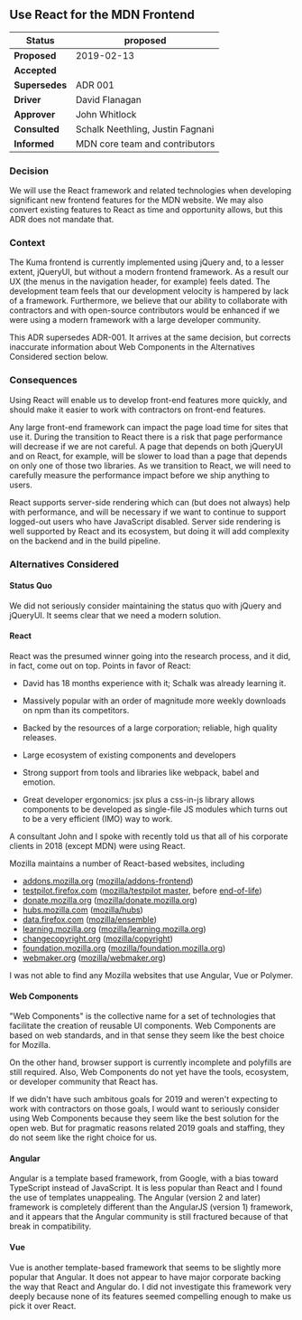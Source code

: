 ## Use React for the MDN Frontend

|Status        | proposed    |
|--------------|-------------|
|**Proposed**  | 2019-02-13
|**Accepted**  | 
|**Supersedes**| ADR 001
|**Driver**    | David Flanagan
|**Approver**  | John Whitlock
|**Consulted** | Schalk Neethling, Justin Fagnani
|**Informed**  | MDN core team and contributors

### Decision

We will use the React framework and related technologies when
developing significant new frontend features for the MDN website.
We may also convert existing features to React as time and
opportunity allows, but this ADR does not mandate that.

### Context

The Kuma frontend is currently implemented using jQuery and, to a
lesser extent, jQueryUI, but without a modern frontend framework.  As
a result our UX (the menus in the navigation header, for example)
feels dated. The development team feels that our development velocity
is hampered by lack of a framework. Furthermore, we believe that our
ability to collaborate with contractors and with open-source
contributors would be enhanced if we were using a modern framework
with a large developer community.

This ADR supersedes ADR-001. It arrives at the same decision, but
corrects inaccurate information about Web Components in the
Alternatives Considered section below.

### Consequences

Using React will enable us to develop front-end features more quickly,
and should make it easier to work with contractors on front-end
features.

Any large front-end framework can impact the page load time for sites
that use it. During the transition to React there is a risk that page
performance will decrease if we are not careful. A page that depends
on both jQueryUI and on React, for example, will be slower to load
than a page that depends on only one of those two libraries.
As we transition to React, we will need to carefully measure the
performance impact before we ship anything to users.

React supports server-side rendering which can (but does not always)
help with performance, and will be necessary if we want to continue to
support logged-out users who have JavaScript disabled. Server side
rendering is well supported by React and its ecosystem, but doing it
will add complexity on the backend and in the build pipeline.

### Alternatives Considered

#### Status Quo

We did not seriously consider maintaining the status quo with jQuery
and jQueryUI. It seems clear that we need a modern solution.

#### React

React was the presumed winner going into the research process, and it
did, in fact, come out on top. Points in favor of React:

- David has 18 months experience with it; Schalk was already learning
  it.

- Massively popular with an order of magnitude more weekly downloads
  on npm than its competitors.

- Backed by the resources of a large corporation; reliable, high
  quality releases.

- Large ecosystem of existing components and developers

- Strong support from tools and libraries like webpack, babel and emotion.

- Great developer ergonomics: jsx plus a css-in-js library allows
  components to be developed as single-file JS modules which turns out
  to be a very efficient (IMO) way to work.

A consultant John and I spoke with recently told us that all of his
corporate clients in 2018 (except MDN) were using React.

Mozilla maintains a number of React-based websites, including

- [addons.mozilla.org](https://addons.mozilla.org/)
  ([mozilla/addons-frontend](https://github.com/mozilla/addons-frontend/))
- [testpilot.firefox.com](https://testpilot.firefox.com/)
  ([mozilla/testpilot master](https://github.com/mozilla/testpilot/tree/master),
  before [end-of-life](https://github.com/mozilla/testpilot/tree/eol))
- [donate.mozilla.org](https://donate.mozilla.org)
  ([mozilla/donate.mozilla.org](https://github.com/mozilla/donate.mozilla.org))
- [hubs.mozilla.com](https://hubs.mozilla.com/)
  ([mozilla/hubs](https://github.com/mozilla/hubs))
- [data.firefox.com](https://data.firefox.com/)
  ([mozilla/ensemble](https://github.com/mozilla/ensemble))
- [learning.mozilla.org](https://learning.mozilla.org)
  ([mozilla/learning.mozilla.org](https://github.com/mozilla/learning.mozilla.org))
- [changecopyright.org](https://changecopyright.org)
  ([mozilla/copyright](https://github.com/mozilla/copyright))
- [foundation.mozilla.org](https://foundation.mozilla.org)
  ([mozilla/foundation.mozilla.org](https://github.com/mozilla/foundation.mozilla.org))
- [webmaker.org](https://webmaker.org)
  ([mozilla/webmaker.org](https://github.com/mozilla/webmaker.org))

I was not able to find any Mozilla websites that use Angular, Vue or Polymer.

#### Web Components

"Web Components" is the collective name for a set of technologies that
facilitate the creation of reusable UI components. Web Components are
based on web standards, and in that sense they seem like the best
choice for Mozilla.

On the other hand, browser support is currently incomplete and
polyfills are still required. Also, Web Components do not yet have the
tools, ecosystem, or developer community that React has.

If we didn't have such ambitous goals for 2019 and weren't expecting
to work with contractors on those goals, I would want to seriously
consider using Web Components because they seem like the best solution
for the open web. But for pragmatic reasons related 2019 goals and
staffing, they do not seem like the right choice for us.

#### Angular

Angular is a template based framework, from Google, with a bias toward
TypeScript instead of JavaScript. It is less popular than React and I
found the use of templates unappealing. The Angular (version 2 and
later) framework is completely different than the AngularJS (version 1)
framework, and it appears that the Angular community is still
fractured because of that break in compatibility.

#### Vue

Vue is another template-based framework that seems to be slightly more
popular that Angular. It does not appear to have major corporate backing the
way that React and Angular do. I did not investigate this framework
very deeply because none of its features seemed compelling enough to
make us pick it over React.
